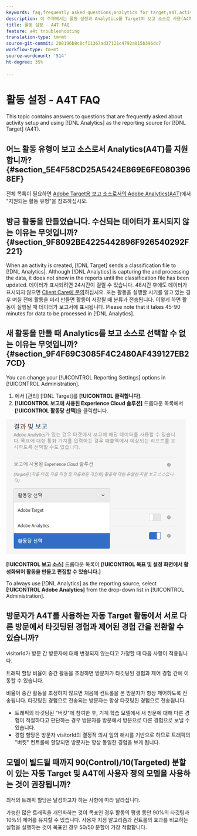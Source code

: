 ```yaml
---
keywords: faq;frequently asked questions;analytics for target;a4T;activity setup
description: 이 주제에서는 활동 설정과 Analytics를 Target의 보고 소스로 사용(A4T)하는 것과 관련하여 자주 묻는 질문에 대한 답을 제공합니다.
title: 활동 설정 - A4T FAQ
feature: a4t troubleshooting
translation-type: tm+mt
source-git-commit: 208196b8c0cf11367ad37121c4792a015b396dc7
workflow-type: tm+mt
source-wordcount: '514'
ht-degree: 35%

---
```



# 활동 설정 - A4T FAQ

This topic contains answers to questions that are frequently asked about activity setup and using [!DNL Analytics] as the reporting source for [!DNL Target] (A4T).

## 어느 활동 유형이 보고 소스로서 Analytics(A4T)를 지원합니까?{#section_5E4F58CD25A5424E869E6FE0803968EF}

전체 목록이 필요하면 [Adobe Target용 보고 소스로서의 Adobe Analytics(A4T)](/help/c-integrating-target-with-mac/a4t/a4t.md#concept_7540C8C04259434AB6EE33B09F47A1DE)에서 &quot;지원되는 활동 유형&quot;을 참조하십시오.

## 방금 활동을 만들었습니다. 수신되는 데이터가 표시되지 않는 이유는 무엇입니까? {#section_9F8092BE4225442896F926540292F221}

When an activity is created, [!DNL Target] sends a classification file to [!DNL Analytics]. Although [!DNL Analytics] is capturing the and processing the data, it does not show in the reports until the classification file has been updated. 데이터가 표시되려면 24시간이 걸릴 수 있습니다. 48시간 후에도 데이터가 표시되지 않으면 [Client Care에 문의](/help/cmp-resources-and-contact-information.md#reference_ACA3391A00EF467B87930A450050077C)하십시오. 또는 활동을 실행할 시기를 알고 있는 경우 며칠 전에 활동을 미리 만들면 활동이 저장될 때 분류가 전송됩니다. 이렇게 하면 활동이 실행될 때 데이터가 보고서에 표시됩니다. Please note that it takes 45-90 minutes for data to be processed in [!DNL Analytics].

## 새 활동을 만들 때 Analytics를 보고 소스로 선택할 수 없는 이유는 무엇입니까? {#section_9F4F69C3085F4C2480AF439127EB27CD}

You can change your [!UICONTROL Reporting Settings] options in [!UICONTROL Administration].

1. 에서 [관리] [!DNL Target]를 **[!UICONTROL 클릭합니다]**.
1. **[!UICONTROL 보고에 사용된 Experience Cloud 솔루션]** 드롭다운 목록에서 **[!UICONTROL 활동당 선택]**&#x200B;을 클릭합니다.

![](assets/select-per-activity.png)

**[!UICONTROL 보고 소스]** 드롭다운 목록이 **[!UICONTROL 목표 및 설정 화면에서 활성화되어 활동을 만들고 편집할 수 있습니다.]**

To always use [!DNL Analytics] as the reporting source, select **[!UICONTROL Adobe Analytics]** from the drop-down list in [!UICONTROL Administration].

## 방문자가 A4T를 사용하는 자동 Target 활동에서 서로 다른 방문에서 타깃팅된 경험과 제어된 경험 간을 전환할 수 있습니까?

visitorId가 방문 간 방문자에 대해 변경되지 않는다고 가정할 때 다음 사항이 적용됩니다.

트래픽 할당 비율이 중간 활동을 조정하면 방문자가 타깃팅된 경험과 제어 경험 간에 이동할 수 있습니다.

비율이 중간 활동을 조정하지 않으면 처음에 컨트롤을 본 방문자가 항상 제어하도록 전송됩니다. 타깃팅된 경험으로 전송되는 방문자는 항상 타깃팅된 경험으로 전송됩니다.

* 트래픽의 타깃팅된 &quot;버킷&quot;에 참여한 후, 기계 학습 모델에서 새 방문에 대해 다른 경험이 적절하다고 판단하는 경우 방문자를 방문에서 방문으로 다른 경험으로 보낼 수 있습니다.
* 경험 할당은 방문자 visitorId의 결정적 의사 임의 해시를 기반으로 하므로 트래픽의 &quot;버킷&quot; 컨트롤에 할당되면 방문자는 항상 동일한 경험을 보게 됩니다.

## 모델이 빌드될 때까지 90(Control)/10(Targeted) 분할이 있는 자동 Target 및 A4T에 사용자 정의 모델을 사용하는 것이 권장됩니까?

최적의 트래픽 할당은 달성하고자 하는 사항에 따라 달라집니다.

가능한 많은 트래픽을 개인화하는 것이 목표인 경우 활동의 평생 동안 90%의 타깃팅과 10%의 제어를 유지할 수 있습니다. 사용자 지정 알고리즘과 컨트롤의 효과를 비교하는 실험을 실행하는 것이 목표인 경우 50/50 분할이 가장 적합합니다.

